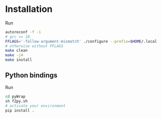 # Installation

Run

```sh
autoreconf -f -i
# gcc >= 10
FFLAGS='-fallow-argument-mismatch' ./configure --prefix=$HOME/.local
# otherwise without FFLAGS
make clean
make -j4
make install
```

## Python bindings

Run

```sh
cd pyWrap
sh f2py.sh
# activate your environment
pip install .
```
